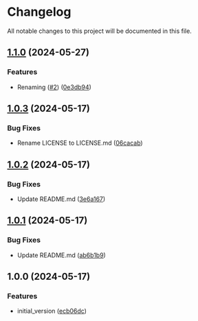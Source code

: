 # Changelog

All notable changes to this project will be documented in this file.

## [1.1.0](https://github.com/acai-consulting/terraform-aws-acf-event-collector/compare/1.0.3...1.1.0) (2024-05-27)


### Features

* Renaming ([#2](https://github.com/acai-consulting/terraform-aws-acf-event-collector/issues/2)) ([0e3db94](https://github.com/acai-consulting/terraform-aws-acf-event-collector/commit/0e3db94e8de7a01daea606592fd19d723261e4b3))

## [1.0.3](https://github.com/acai-consulting/terraform-aws-acf-event-collector/compare/1.0.2...1.0.3) (2024-05-17)


### Bug Fixes

* Rename LICENSE to LICENSE.md ([06cacab](https://github.com/acai-consulting/terraform-aws-acf-event-collector/commit/06cacabcd1e79361eb74eaffcc4e3dae0768b140))

## [1.0.2](https://github.com/acai-consulting/terraform-aws-acf-event-collector/compare/1.0.1...1.0.2) (2024-05-17)


### Bug Fixes

* Update README.md ([3e6a167](https://github.com/acai-consulting/terraform-aws-acf-event-collector/commit/3e6a167dc645e6991d101259bcb33da529cdf458))

## [1.0.1](https://github.com/acai-consulting/terraform-aws-acf-event-collector/compare/1.0.0...1.0.1) (2024-05-17)


### Bug Fixes

* Update README.md ([ab6b1b9](https://github.com/acai-consulting/terraform-aws-acf-event-collector/commit/ab6b1b901ae5efcab04c114d0e70ac40e463c6a4))

## 1.0.0 (2024-05-17)


### Features

* initial_version ([ecb06dc](https://github.com/acai-consulting/terraform-aws-acf-event-collector/commit/ecb06dca5886bd862e8fd48fdf649d91d4edeed1))
